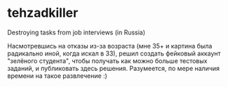 # tehzadkiller
Destroying tasks from job interviews (in Russia)

Насмотревшись на отказы из-за возраста (мне 35+ и картина была радикально иной, когда искал в 33),
решил создать фейковый аккаунт "зелёного студента", чтобы получать как можно больше тестовых заданий,
и публиковать здесь решения. Разумеется, по мере наличия времени на такое развлечение :)
